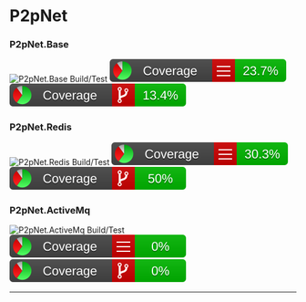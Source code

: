 
# P2pNet

### P2pNet.Base
![ P2pNet.Base Build/Test](https://github.com/Apian-Framework/P2pNet/workflows/P2pNet.Base%20Build\/Test/badge.svg) ![Line Coverage](https://github.com/Apian-Framework/Apian-CI-Badges/blob/P2pNet.Base/P2pNet.Base_linecoverage.svg) ![Branch Coverage](https://github.com/Apian-Framework/Apian-CI-Badges/blob/P2pNet.Base/P2pNet.Base_branchcoverage.svg)

### P2pNet.Redis
![ P2pNet.Redis Build/Test](https://github.com/Apian-Framework/P2pNet/workflows/P2pNet.Redis%20Build\/Test/badge.svg) ![Line Coverage](https://github.com/Apian-Framework/P2pNet/blob/master/.github/badges/P2pNet.Redis_linecoverage.svg) ![Branch Coverage](https://github.com/Apian-Framework/P2pNet/blob/master/.github/badges/P2pNet.Redis_branchcoverage.svg)

### P2pNet.ActiveMq
![ P2pNet.ActiveMq Build/Test](https://github.com/Apian-Framework/P2pNet/workflows/P2pNet.ActiveMq%20Build\/Test/badge.svg) ![Line Coverage](https://github.com/Apian-Framework/P2pNet/blob/master/.github/badges/P2pNet.ActiveMq_linecoverage.svg) ![Branch Coverage](https://github.com/Apian-Framework/P2pNet/blob/master/.github/badges/P2pNet.ActiveMq_branchcoverage.svg)

---
